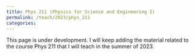 ```yaml
---
title: Phys 211 (Physics for Science and Engineering I)
permalink: /teach/2023/phys_211
categories:
---
```




This page is under development. I will keep adding the material related to the course Phys 211 that I will teach
in the summer of 2023.
